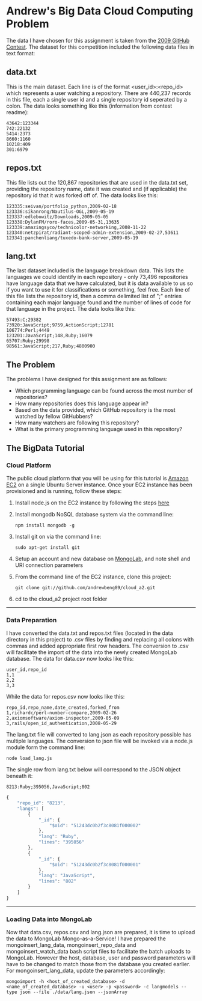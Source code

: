 # Andrew's Big Data Cloud Computing Problem

The data I have chosen for this assignment is taken from the [2009 GitHub Contest](https://github.com/blog/466-the-2009-github-contest). The dataset for this competition included the following data files in text format:

## data.txt ##

This is the main dataset.  Each line is of the format <user_id>:<repo_id>
which represents a user watching a repository.  There are 440,237 records
in this file, each a single user id and a single repository id seperated
by a colon.  The data looks something like this (information from contest readme):

	43642:123344
	742:22132
	5414:2373
	8660:1160
	10218:409
	301:6979

## repos.txt ##

This file lists out the 120,867 repositories that are used in the data.txt
set, providing the repository name, date it was created and (if applicable)
the repository id that it was forked off of.  The data looks like this:

	123335:seivan/portfolio_python,2009-02-18
	123336:sikanrong/Nautilus-OGL,2009-05-19
	123337:edlebowitz/Downloads,2009-05-05
	123338:DylanFM/roro-faces,2009-05-31,13635
	123339:amazingsyco/technicolor-networking,2008-11-22
	123340:netzpirat/radiant-scoped-admin-extension,2009-02-27,53611
	123341:panchenliang/tuxedo-bank-server,2009-05-19

## lang.txt ##

The last dataset included is the language breakdown data.  This lists the
languages we could identify in each repository - only 73,496 repositories
have language data that we have calculated, but it is data available to us
so if you want to use it for classifications or something, feel free. Each
line of this file lists the repository id, then a comma delimited list of 
"<lang>;<lines>" entries containing each major language found and the number
of lines of code for that language in the project.  The data looks like this:

	57493:C;29382
	73920:JavaScript;9759,ActionScript;12781
	106774:Perl;4449
	123201:JavaScript;148,Ruby;16079
	65707:Ruby;29998
	98561:JavaScript;217,Ruby;4800900

## The Problem ##

The problems I have designed for this assignment are as follows:

* Which programming language can be found across the most number of repositories?
* How many repositories does this language appear in?
* Based on the data provided, which GitHub repository is the most watched by fellow GitHubbers?
* How many watchers are following this repository?
* What is the primary programming language used in this repository?

## The BigData Tutorial ##

### Cloud Platform

The public cloud platform that you will be using for this tutorial is [Amazon EC2](http://aws.amazon.com/ec2/) on a single Ubuntu Server instance. Once your EC2 instance has been provisioned and is running, follow these steps:

1. Install node.js on the EC2 instance by following the steps [here](http://iconof.com/blog/how-to-install-setup-node-js-on-amazon-aws-ec2-complete-guide/)
2. Install mongodb NoSQL database system via the command line:
	
	``npm install mongodb -g``

3. Install git on via the command line:

	``sudo apt-get install git``

4. Setup an account and new database on [MongoLab](https://mongolab.com), and note shell and URI connection parameters
5. From the command line of the EC2 instance, clone this project:

	``git clone git://github.com/andrewbeng89/cloud_a2.git``
	
6. cd to the cloud_a2 project root folder

---------------------------------------

### Data Preparation

I have converted the data.txt and repos.txt files (located in the data directory in this project) to .csv files by finding and replacing all colons with commas and added appropriate first row headers. The conversion to .csv will facilitate the import of the data into the newly created MongoLab database. The data for data.csv now looks like this:

	user_id,repo_id
	1,1
	2,2
	3,3
	
While the data for repos.csv now looks like this:

	repo_id,repo_name,date_created,forked_from
	1,richardc/perl-number-compare,2009-02-26
	2,axiomsoftware/axiom-inspector,2009-05-09
	3,rails/open_id_authentication,2008-05-29
	
The lang.txt file will converted to lang.json as each repository possible has multiple languages. The conversion to json file will be invoked via a node.js module form the command line:

	node load_lang.js

The single row from lang.txt below will correspond to the JSON object beneath it:

	8213:Ruby;395056,JavaScript;802
	
```js
{
    "repo_id": "8213",
    "langs": [
        {
            "_id": {
                "$oid": "51243dc0b2f3c8081f000002"
            },
            "lang": "Ruby",
            "lines": "395056"
        },
        {
            "_id": {
                "$oid": "51243dc0b2f3c8081f000001"
            },
            "lang": "JavaScript",
            "lines": "802"
        }
    ]
}
```

---------------------------------------

### Loading Data into MongoLab

Now that data.csv, repos.csv and lang.json are prepared, it is time to upload the data to MongoLab Mongo-as-a-Service! I have prepared the mongoinsert_lang_data, mongoinsert_repo_data and mongoinsert_watch_data bash script files to facilitate the batch uploads to MongoLab. However the host, database, user and password parameters will have to be changed to match those from the database you created earlier. For mongoinsert_lang_data, update the parameters accordingly:

	mongoimport -h <host_of_created_database> -d <name_of_created_database> -u <user> -p <password> -c langmodels --type json --file ./data/lang.json --jsonArray
	


